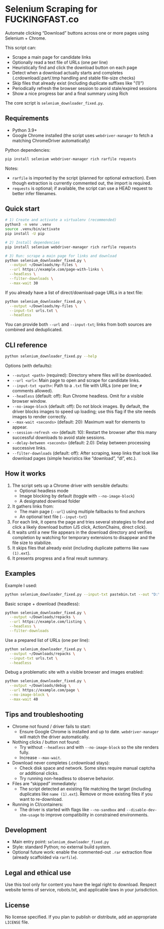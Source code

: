 # Selenium Scraping for FUCKINGFAST.co

Automate clicking “Download” buttons across one or more pages using Selenium + Chrome.

This script can:
- Scrape a main page for candidate links
- Optionally read a text file of URLs (one per line)
- Heuristically find and click the download button on each page
- Detect when a download actually starts and completes (.crdownload/.part/.tmp handling and stable file-size checks)
- Skip files that already exist (including duplicate suffixes like "(1)")
- Periodically refresh the browser session to avoid stale/expired sessions
- Show a nice progress bar and a final summary using Rich

The core script is `selenium_downloader_fixed.py`.


## Requirements

- Python 3.9+
- Google Chrome installed (the script uses `webdriver-manager` to fetch a matching ChromeDriver automatically)

Python dependencies:

```bash
pip install selenium webdriver-manager rich rarfile requests
```

Notes:
- `rarfile` is imported by the script (planned for optional extraction). Even though extraction is currently commented out, the import is required.
- `requests` is optional; if available, the script can use a HEAD request to better infer filenames.


## Quick start

```bash
# 1) Create and activate a virtualenv (recommended)
python3 -m venv .venv
source .venv/bin/activate
pip install -U pip

# 2) Install dependencies
pip install selenium webdriver-manager rich rarfile requests

# 3) Run: scrape a main page for links and download
python selenium_downloader_fixed.py \
  --output ~/Downloads/my-files \
  --url https://example.com/page-with-links \
  --headless \
  --filter-downloads \
  --max-wait 30
```

If you already have a list of direct/download-page URLs in a text file:

```bash
python selenium_downloader_fixed.py \
  --output ~/Downloads/my-files \
  --input-txt urls.txt \
  --headless
```

You can provide both `--url` and `--input-txt`; links from both sources are combined and deduplicated.


## CLI reference

```bash
python selenium_downloader_fixed.py --help
```

Options (with defaults):

- `--output <path>` (required): Directory where files will be downloaded.
- `--url <url>`: Main page to open and scrape for candidate links.
- `--input-txt <path>`: Path to a `.txt` file with URLs (one per line; `#` comments allowed).
- `--headless` (default: off): Run Chrome headless. Omit for a visible browser window.
- `--no-image-block` (default: off): Do not block images. By default, the driver blocks images to speed up loading; use this flag if the site needs images to render correctly.
- `--max-wait <seconds>` (default: 20): Maximum wait for elements to appear.
- `--session-refresh <n>` (default: 10): Restart the browser after this many successful downloads to avoid stale sessions.
- `--delay-between <seconds>` (default: 2.0): Delay between processing successive links.
- `--filter-downloads` (default: off): After scraping, keep links that look like download pages (simple heuristics like “download”, “dl”, etc.).


## How it works

1) The script sets up a Chrome driver with sensible defaults:
   - Optional headless mode
   - Image blocking by default (toggle with `--no-image-block`)
   - A designated download folder
2) It gathers links from:
   - The main page (`--url`) using multiple fallbacks to find anchors
   - An optional text file (`--input-txt`)
3) For each link, it opens the page and tries several strategies to find and click a likely download button (JS click, ActionChains, direct click).
4) It waits until a new file appears in the download directory and verifies completion by watching for temporary extensions to disappear and the file size to stabilize.
5) It skips files that already exist (including duplicate patterns like `name (1).ext`).
6) It presents progress and a final result summary.


## Examples

Example I used: 
```bash
python selenium_downloader_fixed.py --input-txt pastebin.txt --out "D:\Downloads" --headless --session-refresh 5
```

Basic scrape + download (headless):

```bash
python selenium_downloader_fixed.py \
  --output ~/Downloads/repacks \
  --url https://example.com/listing \
  --headless \
  --filter-downloads
```

Use a prepared list of URLs (one per line):

```bash
python selenium_downloader_fixed.py \
  --output ~/Downloads/repacks \
  --input-txt urls.txt \
  --headless
```

Debug a problematic site with a visible browser and images enabled:

```bash
python selenium_downloader_fixed.py \
  --output ~/Downloads/debug \
  --url https://example.com/page \
  --no-image-block \
  --max-wait 40
```


## Tips and troubleshooting

- Chrome not found / driver fails to start:
  - Ensure Google Chrome is installed and up to date. `webdriver-manager` will match the driver automatically.
- Nothing clicks / button not found:
  - Try without `--headless` and with `--no-image-block` so the site renders fully.
  - Increase `--max-wait`.
- Download never completes (.crdownload stays):
  - Check disk space and network. Some sites require manual captcha or additional clicks.
  - Try running non-headless to observe behavior.
- Files are “skipped” immediately:
  - The script detected an existing file matching the target (including duplicates like `name (1).ext`). Remove or move existing files if you want to re-download.
- Running in CI/containers:
  - The driver is started with flags like `--no-sandbox` and `--disable-dev-shm-usage` to improve compatibility in constrained environments.


## Development

- Main entry point: `selenium_downloader_fixed.py`
- Style: standard Python; no external build system.
- Optional future work: enable the commented-out `.rar` extraction flow (already scaffolded via `rarfile`).


## Legal and ethical use

Use this tool only for content you have the legal right to download. Respect website terms of service, robots.txt, and applicable laws in your jurisdiction.


## License

No license specified. If you plan to publish or distribute, add an appropriate `LICENSE` file.
